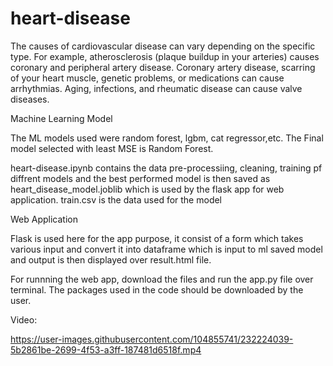 # heart-disease

The causes of cardiovascular disease can vary depending on the specific type. For example, atherosclerosis (plaque buildup in your arteries) causes coronary and peripheral artery disease. Coronary artery disease, scarring of your heart muscle, genetic problems, or medications can cause arrhythmias. Aging, infections, and rheumatic disease can cause valve diseases.

Machine Learning Model

The ML models used were random forest, lgbm, cat regressor,etc. The Final model selected with least MSE is Random Forest. 

heart-disease.ipynb contains the data pre-processiing, cleaning, training pf diffrent models and the best performed model is then saved as heart_disease_model.joblib which is used by the flask app for web application. train.csv is the data used for the model

Web Application

Flask is used here for the app purpose, it consist of a form which takes various input and convert it into dataframe which is input to ml saved model and output is then displayed over result.html file.

For runnning the web app, download the files and run the app.py file over terminal. The packages used in the code should be downloaded by the user.

Video:

https://user-images.githubusercontent.com/104855741/232224039-5b2861be-2699-4f53-a3ff-187481d6518f.mp4

